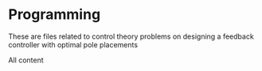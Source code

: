 Programming
===========
These are files related to control theory problems on designing a feedback controller with optimal pole placements



All content
